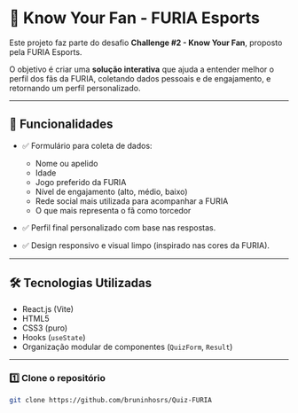 # 🐺 Know Your Fan - FURIA Esports

Este projeto faz parte do desafio **Challenge #2 - Know Your Fan**, proposto pela FURIA Esports.

O objetivo é criar uma **solução interativa** que ajuda a entender melhor o perfil dos fãs da FURIA, coletando dados pessoais e de engajamento, e retornando um perfil personalizado.

---

## 📌 Funcionalidades

- ✅ Formulário para coleta de dados:
  - Nome ou apelido
  - Idade
  - Jogo preferido da FURIA
  - Nível de engajamento (alto, médio, baixo)
  - Rede social mais utilizada para acompanhar a FURIA
  - O que mais representa o fã como torcedor

- ✅ Perfil final personalizado com base nas respostas.

- ✅ Design responsivo e visual limpo (inspirado nas cores da FURIA).

---

## 🛠️ Tecnologias Utilizadas

- React.js (Vite)
- HTML5
- CSS3 (puro)
- Hooks (`useState`)
- Organização modular de componentes (`QuizForm`, `Result`)

---

### 1️⃣ Clone o repositório

```bash
git clone https://github.com/bruninhosrs/Quiz-FURIA

